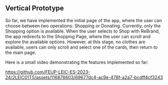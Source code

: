 ## Vertical Prototype

So far, we have implemented the initial page of the app, where the user can choose between two operations: Shopping or Donating. Currently, only the Shopping option is available. When the user selects to Shop with ReBrand, the app redirects to the Shopping Page, where the user can scroll and explore the available options. However, at this stage, no clothes are available, users can only scroll and select one of the cards, then return to the main page.

Here is  a small video demonstrating the features implemented so far:


https://github.com/FEUP-LEIC-ES-2023-24/2LEIC01T5/assets/116876603/69677dc4-ac9e-478f-a2a7-bcdff4cf3243
